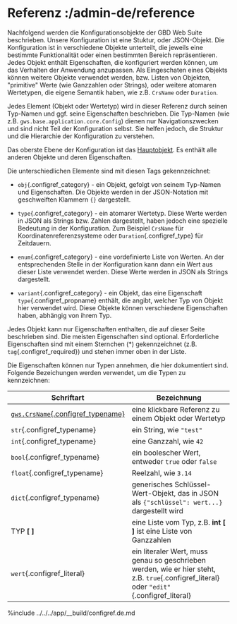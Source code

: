 # Referenz :/admin-de/reference

Nachfolgend werden die Konfigurationsobjekte der GBD Web Suite beschrieben. Unsere Konfiguration ist eine Stuktur, oder JSON-Objekt. Die Konfiguration ist in verschiedene Objekte unterteilt, die jeweils eine bestimmte Funktionalität oder einen bestimmten Bereich repräsentieren. Jedes Objekt enthält Eigenschaften, die konfiguriert werden können, um das Verhalten der Anwendung anzupassen. Als Eingeschaten eines Objekts können weitere Objekte verwendet werden, bzw. Listen von Objekten, "primitive" Werte (wie Ganzzahlen oder Strings), oder weitere atomaren Wertetypen, die eigene Semantik haben, wie z.B. `CrsName` oder `Duration`.

Jedes Element (Objekt oder Wertetyp) wird in dieser Referenz durch seinen Typ-Namen und ggf. seine Eigenschaften beschrieben. Die Typ-Namen (wie z.B. `gws.base.application.core.Config`) dienen nur Navigationszwecken und sind nicht Teil der Konfiguration selbst. Sie helfen jedoch, die Struktur und die Hierarchie der Konfiguration zu verstehen.

Das oberste Ebene der Konfiguration ist das [Hauptobjekt](/admin-de/reference/gws.base.application.core.Config). Es enthält alle anderen Objekte und deren Eigenschaften. 

Die unterschiedlichen Elemente sind mit diesen Tags gekennzeichnet:

- `obj`{.configref_category} - ein Objekt, gefolgt von seinem Typ-Namen und Eigenschaften. Die Objekte werden in der JSON-Notation mit geschweiften Klammern `{}` dargestellt.

- `type`{.configref_category} - ein atomarer Wertetyp. Diese Werte werden in JSON als Strings bzw. Zahlen dargestellt, haben jedoch eine spezielle Bedeutung in der Konfiguration. Zum Beispiel `CrsName` für Koordinatenreferenzsysteme oder `Duration`{.configref_type} für Zeitdauern.

- `enum`{.configref_category} - eine vordefinierte Liste von Werten. An der entsprechenden Stelle in der Konfiguration kann dann ein Wert aus dieser Liste verwendet werden. Diese Werte werden in JSON als Strings dargestellt.

- `variant`{.configref_category} - ein Objekt, das eine Eigenschaft `type`{.configref_propname} enthält, die angibt, welcher Typ von Objekt hier verwendet wird. Diese Objekte können verschiedene Eigenschaften haben, abhängig von ihrem Typ.

Jedes Objekt kann nur Eigenschaften enthalten, die auf dieser Seite beschrieben sind. Die meisten Eigenschaften sind optional. Erforderliche Eigenschaften sind mit einem Sternchen (*) gekennzeichnet (z.B. `tag`{.configref_required}) und stehen immer oben in der Liste.

Die Eigenschaften können nur Typen annehmen, die hier dokumentiert sind. Folgende Bezeichungen werden verwendet, um die Typen zu kennzeichnen: 

| Schriftart                                           | Bezeichnung                                                                                                                                |
|------------------------------------------------------|--------------------------------------------------------------------------------------------------------------------------------------------|
| [`gws.CrsName`{.configref_typename}](../gws.CrsName) | eine klickbare Referenz zu einem Objekt oder Wertetyp                                                                                      |
| `str`{.configref_typename}                           | ein String, wie `"test"`                                                                                                                   |
| `int`{.configref_typename}                           | eine Ganzzahl, wie `42`                                                                                                                    |
| `bool`{.configref_typename}                          | ein boolescher Wert, entweder `true` oder `false`                                                                                          |
| `float`{.configref_typename}                         | Reelzahl, wie `3.14`                                                                                                                       |
| ``dict``{.configref_typename}                        | generisches Schlüssel-Wert-Objekt, das in JSON als `{"schlüssel": wert...}` dargestellt wird                                               |
| TYP **[ ]**                                          | eine Liste vom Typ, z.B. **int [ ]** ist eine Liste von Ganzzahlen                                                                         |
| `wert`{.configref_literal}                           | ein literaler Wert, muss genau so geschrieben werden, wie er hier steht, z.B. `true`{.configref_literal} oder `"edit"`{.configref_literal} |



%include ../../../app/__build/configref.de.md
